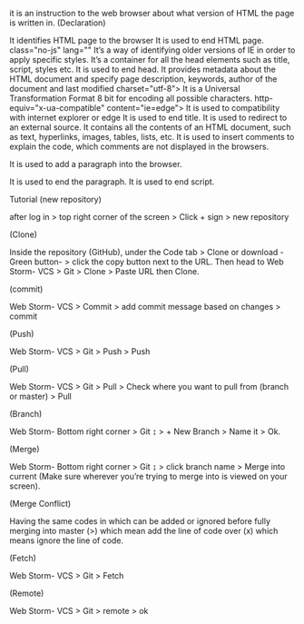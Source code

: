 <!doctype html> 
it is an instruction to the web browser about what version of HTML the page is written in. (Declaration)
<html>
	It identifies HTML page to the browser
</html>
	It is used to end HTML page.
class="no-js" lang=""
	It’s a way of identifying older versions of IE in order to apply specific styles.
<head>
	It’s a container for all the head elements such as title, script, styles etc.
</head>
	It is used to end head.
<meta>
It provides metadata about the HTML document and specify page description, keywords, author of the document and last modified
charset="utf-8">
	It is a Universal Transformation Format 8 bit for encoding all possible characters.
http-equiv="x-ua-compatible" content="ie=edge">
	It is used to compatibility with internet explorer or edge
<title>			
It defines a title in the browser toolbar, favorites and search engine.
</title>
	It is used to end title.
<link>
	It is used to redirect to an external source.
<body>
It contains all the contents of an HTML document, such as text, hyperlinks, images, tables, lists, etc.
<!-->
It is used to insert comments to explain the code, which comments are not displayed in the browsers.
<p>
	It is used to add a paragraph into the browser.
</p>
	It is used to end the paragraph.
<script>
It is used to define a client-side script (JavaScript) that contains scripting statements or points to an external script file through the src.
</script>
	It is used to end script.

Tutorial 
(new repository)

after log in > top right corner of the screen > Click + sign > new repository

(Clone)

Inside the repository (GitHub), under the Code tab > Clone or download -Green button- > click the copy button next to the URL. Then head to Web Storm- VCS > Git > Clone > Paste URL then Clone.

(commit)

Web Storm- VCS > Commit > add commit message based on changes > commit

(Push)

Web Storm- VCS > Git > Push > Push

(Pull)

Web Storm- VCS > Git > Pull > Check where you want to pull from (branch or master) > Pull

(Branch)

Web Storm- Bottom right corner > Git ↨ > + New Branch > Name it > Ok.

(Merge)

Web Storm- Bottom right corner > Git ↨ > click branch name > Merge into current (Make sure wherever you’re trying to merge into is viewed on your screen).

(Merge Conflict)

Having the same codes in which can be added or ignored before fully merging into master (>) which mean add the line of code over (x) which means ignore the line of code.

(Fetch)

Web Storm- VCS > Git > Fetch

(Remote)

Web Storm- VCS > Git > remote > ok


 

